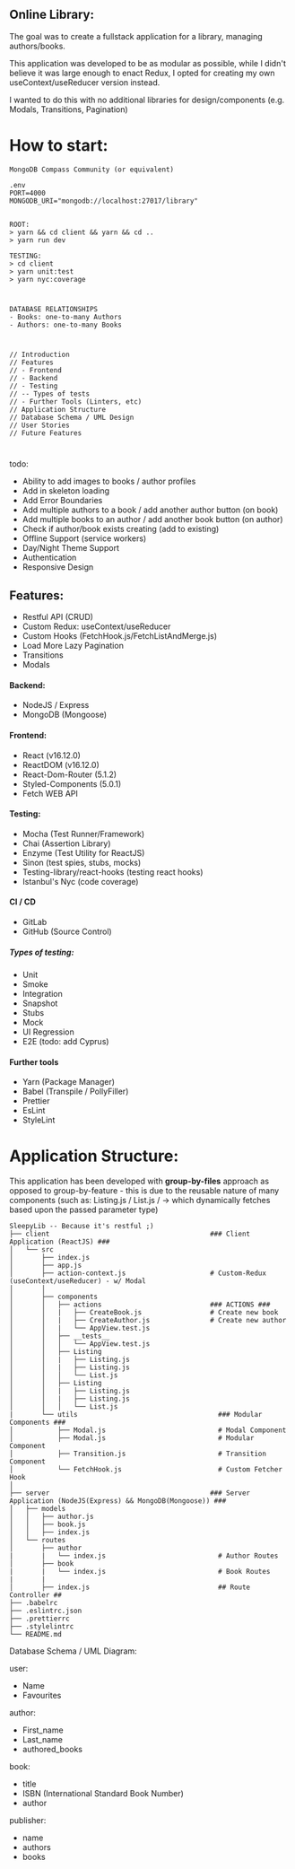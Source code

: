 ## Online Library:

The goal was to create a fullstack application for a library, managing authors/books.

This application was developed to be as modular as possible, while I didn't believe it was large enough to enact Redux, I opted for creating my own useContext/useReducer version instead.

I wanted to do this with no additional libraries for design/components (e.g. Modals, Transitions, Pagination)

# How to start:

```
MongoDB Compass Community (or equivalent)

.env
PORT=4000
MONGODB_URI="mongodb://localhost:27017/library"


ROOT:
> yarn && cd client && yarn && cd ..
> yarn run dev

TESTING:
> cd client
> yarn unit:test
> yarn nyc:coverage

```

#

```
DATABASE RELATIONSHIPS
- Books: one-to-many Authors
- Authors: one-to-many Books
```

#

```toc
// Introduction
// Features
// - Frontend
// - Backend
// - Testing
// -- Types of tests
// - Further Tools (Linters, etc)
// Application Structure
// Database Schema / UML Design
// User Stories
// Future Features
```

#

todo:

- Ability to add images to books / author profiles
- Add in skeleton loading
- Add Error Boundaries
- Add multiple authors to a book / add another author button (on book)
- Add multiple books to an author / add another book button (on author)
- Check if author/book exists creating (add to existing)
- Offline Support (service workers)
- Day/Night Theme Support
- Authentication
- Responsive Design

## Features:

- Restful API (CRUD)
- Custom Redux: useContext/useReducer
- Custom Hooks (FetchHook.js/FetchListAndMerge.js)
- Load More Lazy Pagination
- Transitions
- Modals

#### Backend:

- NodeJS / Express
- MongoDB (Mongoose)

#### Frontend:

- React (v16.12.0)
- ReactDOM (v16.12.0)
- React-Dom-Router (5.1.2)
- Styled-Components (5.0.1)
- Fetch WEB API

#### Testing:

- Mocha (Test Runner/Framework)
- Chai (Assertion Library)
- Enzyme (Test Utility for ReactJS)
- Sinon (test spies, stubs, mocks)
- Testing-library/react-hooks (testing react hooks)
- Istanbul's Nyc (code coverage)

#### CI / CD

- GitLab
- GitHub (Source Control)

##### Types of testing:

- Unit
- Smoke
- Integration
- Snapshot
- Stubs
- Mock
- UI Regression
- E2E (todo: add Cyprus)

#### Further tools

- Yarn (Package Manager)
- Babel (Transpile / PollyFiller)
- Prettier
- EsLint
- StyleLint

# Application Structure:

This application has been developed with **group-by-files** approach as opposed to group-by-feature - this is due to the reusable nature of many components (such as: Listing.js / List.js / -> which dynamically fetches based upon the passed parameter type)

    SleepyLib -- Because it's restful ;)
    ├── client                                        ### Client Application (ReactJS) ###
    │   └── src
    │       ├── index.js
    │       ├── app.js
    │       ├── action-context.js                     # Custom-Redux (useContext/useReducer) - w/ Modal
    │       │
    │       ├── components
    │       │   ├── actions                           ### ACTIONS ###
    │       │   |   ├── CreateBook.js                 # Create new book
    │       │   |   ├── CreateAuthor.js               # Create new author
    │       │   |   └── AppView.test.js
    │       │   ├── __tests__
    │       │   │   └── AppView.test.js
    │       │   ├── Listing
    │       │   |   ├── Listing.js
    │       │   |   ├── Listing.js
    │       │   │   └── List.js
    │       │   ├── Listing
    │       │   |   ├── Listing.js
    │       │   |   ├── Listing.js
    │       │   │   └── List.js
    |       └── utils                                   ### Modular Components ###
    │           ├── Modal.js                            # Modal Component
    │           ├── Modal.js                            # Modular Component
    │           ├── Transition.js                       # Transition Component
    │           └── FetchHook.js                        # Custom Fetcher Hook
    │
    ├── server                                        ### Server Application (NodeJS(Express) && MongoDB(Mongoose)) ###
    │   ├── models
    │   │   ├── author.js
    │   │   ├── book.js
    │   │   ├── index.js
    │   └── routes
    │       ├── author
    |       |   └── index.js                            # Author Routes
    │       ├── book
    |       |   └── index.js                            # Book Routes
    |       |
    │       ├── index.js                                ## Route Controller ##
    ├── .babelrc
    ├── .eslintrc.json
    ├── .prettierrc
    ├── .stylelintrc
    └── README.md

<!--

    │           ├── __tests__
    │           │   └── AppView.test.js
 -->

Database Schema / UML Diagram:

user:

- Name
- Favourites

author:

- First_name
- Last_name
- authored_books

book:

- title
- ISBN (International Standard Book Number)
- author

publisher:

- name
- authors
- books
